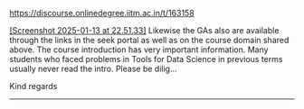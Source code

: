 https://discourse.onlinedegree.iitm.ac.in/t/163158

<a class="lightbox" data-download-href="/uploads/short-url/vVdAjxPxjtk03y7ET28tjswegJW.png?dl=1" href="https://europe1.discourse-cdn.com/flex013/uploads/iitm/original/3X/d/f/dfbb3776487be8186e362fb0f11ec940f82939b0.png" rel="noopener nofollow ugc" title="Screenshot 2025-01-13 at 22.51.33">[Screenshot 2025-01-13 at 22.51.33]</a> 
Likewise the GAs also are available through the links in the seek portal as well as on the course domain shared above. 
The course introduction has very important information. Many students who faced problems in Tools for Data Science in previous terms usually never read the intro. Please be dilig…
  </blockquote>
</aside>
<p>Kind regards</p><hr>

</body></html>